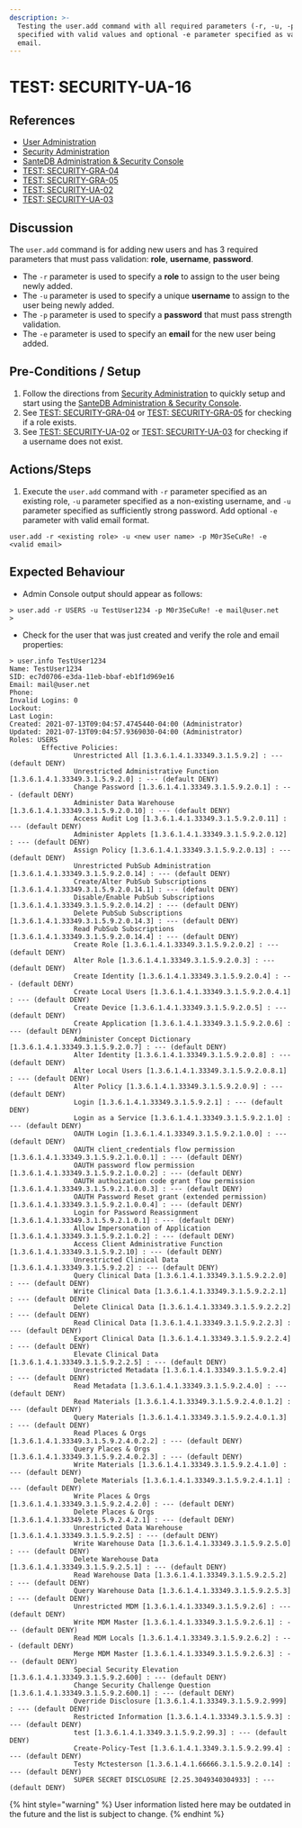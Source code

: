 ```yaml
---
description: >-
  Testing the user.add command with all required parameters (-r, -u, -p)
  specified with valid values and optional -e parameter specified as valid
  email.
---
```


# TEST: SECURITY-UA-16

## References

* [User Administration](../../../../../../operations/server-administration/santedb-icdr-admin-console/user-administration.md)
* [Security Administration](../../../../../../operations-1/system-administration/security-administration/#demo-environment)&#x20;
* [SanteDB Administration & Security Console](../../../../../../operations/server-administration/santedb-icdr-admin-console/)
* [TEST: SECURITY-GRA-04](../group-role-administration/test-security-gra-04.md)
* [TEST: SECURITY-GRA-05](../group-role-administration/test-security-gra-05.md)
* [TEST: SECURITY-UA-02](test-security-ua-02.md)
* [TEST: SECURITY-UA-03](test-security-ua-03.md)

## Discussion

The `user.add` command is for adding new users and has 3 required parameters that must pass validation: **role**, **username**, **password**.&#x20;

* The `-r` parameter is used to specify a **role** to assign to the user being newly added.&#x20;
* The `-u` parameter is used to specify a unique **username** to assign to the user being newly added.&#x20;
* The `-p`  parameter is used to specify a **password** that must pass strength validation.
* The `-e`  parameter is used to specify an **email** for the new user being added.

## Pre-Conditions / Setup

1. Follow the directions from [Security Administration](../../../../../../operations-1/system-administration/security-administration/#demo-environment) to quickly setup and start using the [SanteDB Administration & Security Console](../../../../../../operations/server-administration/santedb-icdr-admin-console/).
2. See [TEST: SECURITY-GRA-04](../group-role-administration/test-security-gra-04.md) or [TEST: SECURITY-GRA-05](../group-role-administration/test-security-gra-05.md) for checking if a role exists.
3. See [TEST: SECURITY-UA-02](test-security-ua-02.md) or [TEST: SECURITY-UA-03](test-security-ua-03.md) for checking if a username does not exist.

## Actions/Steps

1. Execute the `user.add` command with `-r` parameter specified as an existing role, `-u` parameter specified as a non-existing username, and `-u` parameter specified as sufficiently strong password. Add optional `-e` parameter with valid email format.

```
user.add -r <existing role> -u <new user name> -p M0r3SeCuRe! -e <valid email>
```

## Expected Behaviour

* Admin Console output should appear as follows:

```
> user.add -r USERS -u TestUser1234 -p M0r3SeCuRe! -e mail@user.net
>
```

* Check for the user that was just created and verify the role and email properties:

```
> user.info TestUser1234
Name: TestUser1234
SID: ec7d0706-e3da-11eb-bbaf-eb1f1d969e16
Email: mail@user.net
Phone:
Invalid Logins: 0
Lockout:
Last Login:
Created: 2021-07-13T09:04:57.4745440-04:00 (Administrator)
Updated: 2021-07-13T09:04:57.9369030-04:00 (Administrator)
Roles: USERS
        Effective Policies:
                Unrestricted All [1.3.6.1.4.1.33349.3.1.5.9.2] : --- (default DENY)
                Unrestricted Administrative Function [1.3.6.1.4.1.33349.3.1.5.9.2.0] : --- (default DENY)
                Change Password [1.3.6.1.4.1.33349.3.1.5.9.2.0.1] : --- (default DENY)
                Administer Data Warehouse [1.3.6.1.4.1.33349.3.1.5.9.2.0.10] : --- (default DENY)
                Access Audit Log [1.3.6.1.4.1.33349.3.1.5.9.2.0.11] : --- (default DENY)
                Administer Applets [1.3.6.1.4.1.33349.3.1.5.9.2.0.12] : --- (default DENY)
                Assign Policy [1.3.6.1.4.1.33349.3.1.5.9.2.0.13] : --- (default DENY)
                Unrestricted PubSub Administration [1.3.6.1.4.1.33349.3.1.5.9.2.0.14] : --- (default DENY)
                Create/Alter PubSub Subscriptions [1.3.6.1.4.1.33349.3.1.5.9.2.0.14.1] : --- (default DENY)
                Disable/Enable PubSub Subscriptions [1.3.6.1.4.1.33349.3.1.5.9.2.0.14.2] : --- (default DENY)
                Delete PubSub Subscriptions [1.3.6.1.4.1.33349.3.1.5.9.2.0.14.3] : --- (default DENY)
                Read PubSub Subscriptions [1.3.6.1.4.1.33349.3.1.5.9.2.0.14.4] : --- (default DENY)
                Create Role [1.3.6.1.4.1.33349.3.1.5.9.2.0.2] : --- (default DENY)
                Alter Role [1.3.6.1.4.1.33349.3.1.5.9.2.0.3] : --- (default DENY)
                Create Identity [1.3.6.1.4.1.33349.3.1.5.9.2.0.4] : --- (default DENY)
                Create Local Users [1.3.6.1.4.1.33349.3.1.5.9.2.0.4.1] : --- (default DENY)
                Create Device [1.3.6.1.4.1.33349.3.1.5.9.2.0.5] : --- (default DENY)
                Create Application [1.3.6.1.4.1.33349.3.1.5.9.2.0.6] : --- (default DENY)
                Administer Concept Dictionary [1.3.6.1.4.1.33349.3.1.5.9.2.0.7] : --- (default DENY)
                Alter Identity [1.3.6.1.4.1.33349.3.1.5.9.2.0.8] : --- (default DENY)
                Alter Local Users [1.3.6.1.4.1.33349.3.1.5.9.2.0.8.1] : --- (default DENY)
                Alter Policy [1.3.6.1.4.1.33349.3.1.5.9.2.0.9] : --- (default DENY)
                Login [1.3.6.1.4.1.33349.3.1.5.9.2.1] : --- (default DENY)
                Login as a Service [1.3.6.1.4.1.33349.3.1.5.9.2.1.0] : --- (default DENY)
                OAUTH Login [1.3.6.1.4.1.33349.3.1.5.9.2.1.0.0] : --- (default DENY)
                OAUTH client_credentials flow permission [1.3.6.1.4.1.33349.3.1.5.9.2.1.0.0.1] : --- (default DENY)
                OAUTH password flow permission [1.3.6.1.4.1.33349.3.1.5.9.2.1.0.0.2] : --- (default DENY)
                OAUTH authoization code grant flow permission [1.3.6.1.4.1.33349.3.1.5.9.2.1.0.0.3] : --- (default DENY)
                OAUTH Password Reset grant (extended permission) [1.3.6.1.4.1.33349.3.1.5.9.2.1.0.0.4] : --- (default DENY)
                Login for Password Reassignment [1.3.6.1.4.1.33349.3.1.5.9.2.1.0.1] : --- (default DENY)
                Allow Impersonation of Application [1.3.6.1.4.1.33349.3.1.5.9.2.1.0.2] : --- (default DENY)
                Access Client Administrative Function [1.3.6.1.4.1.33349.3.1.5.9.2.10] : --- (default DENY)
                Unrestricted Clinical Data [1.3.6.1.4.1.33349.3.1.5.9.2.2] : --- (default DENY)
                Query Clinical Data [1.3.6.1.4.1.33349.3.1.5.9.2.2.0] : --- (default DENY)
                Write Clinical Data [1.3.6.1.4.1.33349.3.1.5.9.2.2.1] : --- (default DENY)
                Delete Clinical Data [1.3.6.1.4.1.33349.3.1.5.9.2.2.2] : --- (default DENY)
                Read Clinical Data [1.3.6.1.4.1.33349.3.1.5.9.2.2.3] : --- (default DENY)
                Export Clinical Data [1.3.6.1.4.1.33349.3.1.5.9.2.2.4] : --- (default DENY)
                Elevate Clinical Data [1.3.6.1.4.1.33349.3.1.5.9.2.2.5] : --- (default DENY)
                Unrestricted Metadata [1.3.6.1.4.1.33349.3.1.5.9.2.4] : --- (default DENY)
                Read Metadata [1.3.6.1.4.1.33349.3.1.5.9.2.4.0] : --- (default DENY)
                Read Materials [1.3.6.1.4.1.33349.3.1.5.9.2.4.0.1.2] : --- (default DENY)
                Query Materials [1.3.6.1.4.1.33349.3.1.5.9.2.4.0.1.3] : --- (default DENY)
                Read Places & Orgs [1.3.6.1.4.1.33349.3.1.5.9.2.4.0.2.2] : --- (default DENY)
                Query Places & Orgs [1.3.6.1.4.1.33349.3.1.5.9.2.4.0.2.3] : --- (default DENY)
                Write Materials [1.3.6.1.4.1.33349.3.1.5.9.2.4.1.0] : --- (default DENY)
                Delete Materials [1.3.6.1.4.1.33349.3.1.5.9.2.4.1.1] : --- (default DENY)
                Write Places & Orgs [1.3.6.1.4.1.33349.3.1.5.9.2.4.2.0] : --- (default DENY)
                Delete Places & Orgs [1.3.6.1.4.1.33349.3.1.5.9.2.4.2.1] : --- (default DENY)
                Unrestricted Data Warehouse [1.3.6.1.4.1.33349.3.1.5.9.2.5] : --- (default DENY)
                Write Warehouse Data [1.3.6.1.4.1.33349.3.1.5.9.2.5.0] : --- (default DENY)
                Delete Warehouse Data [1.3.6.1.4.1.33349.3.1.5.9.2.5.1] : --- (default DENY)
                Read Warehouse Data [1.3.6.1.4.1.33349.3.1.5.9.2.5.2] : --- (default DENY)
                Query Warehouse Data [1.3.6.1.4.1.33349.3.1.5.9.2.5.3] : --- (default DENY)
                Unrestricted MDM [1.3.6.1.4.1.33349.3.1.5.9.2.6] : --- (default DENY)
                Write MDM Master [1.3.6.1.4.1.33349.3.1.5.9.2.6.1] : --- (default DENY)
                Read MDM Locals [1.3.6.1.4.1.33349.3.1.5.9.2.6.2] : --- (default DENY)
                Merge MDM Master [1.3.6.1.4.1.33349.3.1.5.9.2.6.3] : --- (default DENY)
                Special Security Elevation [1.3.6.1.4.1.33349.3.1.5.9.2.600] : --- (default DENY)
                Change Security Challenge Question [1.3.6.1.4.1.33349.3.1.5.9.2.600.1] : --- (default DENY)
                Override Disclosure [1.3.6.1.4.1.33349.3.1.5.9.2.999] : --- (default DENY)
                Restricted Information [1.3.6.1.4.1.33349.3.1.5.9.3] : --- (default DENY)
                test [1.3.6.1.4.1.3349.3.1.5.9.2.99.3] : --- (default DENY)
                Create-Policy-Test [1.3.6.1.4.1.3349.3.1.5.9.2.99.4] : --- (default DENY)
                Testy Mctesterson [1.3.6.1.4.1.66666.3.1.5.9.2.0.14] : --- (default DENY)
                SUPER SECRET DISCLOSURE [2.25.3049340304933] : --- (default DENY)
```

{% hint style="warning" %}
User information listed here may be outdated in the future and the list is subject to change.
{% endhint %}
